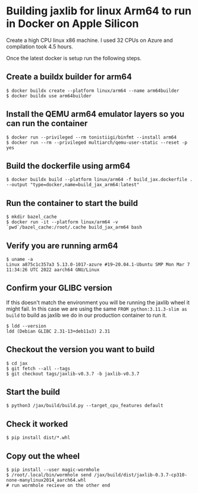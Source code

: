 # Building jaxlib for linux Arm64 to run in Docker on Apple Silicon

Create a high CPU linux x86 machine. I used 32 CPUs on Azure and compilation took 4.5 hours.

Once the latest docker is setup run the following steps.

## Create a buildx builder for arm64

```
$ docker buildx create --platform linux/arm64 --name arm64builder
$ docker buildx use arm64builder
```

## Install the QEMU arm64 emulator layers so you can run the container

```
$ docker run --privileged --rm tonistiigi/binfmt --install arm64
$ docker run --rm --privileged multiarch/qemu-user-static --reset -p yes
```

## Build the dockerfile using arm64

```
$ docker buildx build --platform linux/arm64 -f build_jax.dockerfile . --output "type=docker,name=build_jax_arm64:latest"
```

## Run the container to start the build

```
$ mkdir bazel_cache
$ docker run -it --platform linux/arm64 -v `pwd`/bazel_cache:/root/.cache build_jax_arm64 bash
```

## Verify you are running arm64

```
$ uname -a
Linux a875c1c357a3 5.13.0-1017-azure #19~20.04.1-Ubuntu SMP Mon Mar 7 11:34:26 UTC 2022 aarch64 GNU/Linux
```

## Confirm your GLIBC version

If this doesn't match the environment you will be running the jaxlib wheel it might fail.
In this case we are using the same `FROM python:3.11.3-slim as build` to build as jaxlib we do in our production container to run it.

```
$ ldd --version
ldd (Debian GLIBC 2.31-13+deb11u3) 2.31
```

## Checkout the version you want to build

```
$ cd jax
$ git fetch --all --tags
$ git checkout tags/jaxlib-v0.3.7 -b jaxlib-v0.3.7
```

## Start the build

```
$ python3 /jax/build/build.py --target_cpu_features default
```

## Check it worked

```
$ pip install dist/*.whl
```

## Copy out the wheel

```
$ pip install --user magic-wormhole
$ /root/.local/bin/wormhole send /jax/build/dist/jaxlib-0.3.7-cp310-none-manylinux2014_aarch64.whl
# run wormhole recieve on the other end
```
